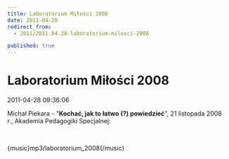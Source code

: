 ```yaml
---
title: Laboratorium Miłości 2008
date: 2011-04-28
redirect_from: 
  - 2011/2011.04.28-laboratorium-milosci-2008

published: true
---
```




# Laboratorium Miłości 2008

<time>2011-04-28 09:36:06</time>


Michał Piekara - "**Kochać, jak to łatwo (?) powiedzieć**", 21 listopada 2008 r., Akademia Pedagogiki Specjalnej:


 


{music}mp3/laboratorium_2008{/music}


<!--{{json:{"created_date":"2011-04-28 09:36:06","publish_down":"0000-00-00 00:00:00","id":"146"}}}-->